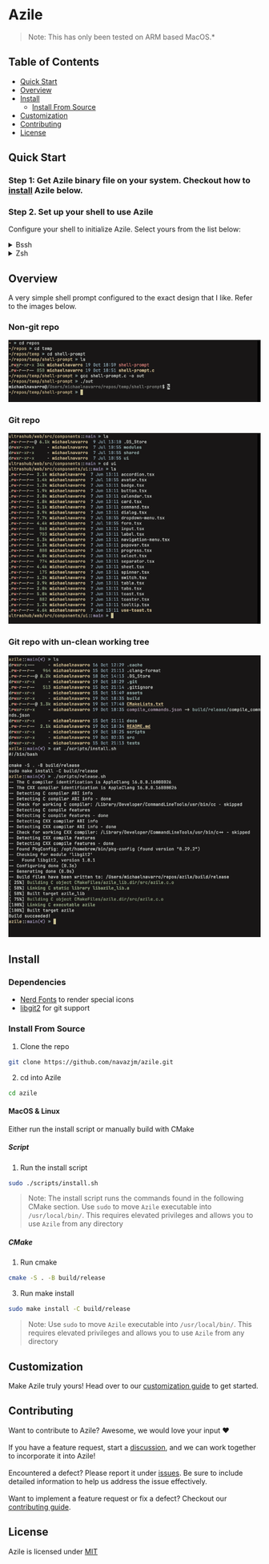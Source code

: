 # Azile

> Note: This has only been tested on ARM based MacOS.*

## Table of Contents
- [Quick Start](#quick-start)
- [Overview](#overview)
- [Install](#install)
    - [Install From Source](#install-from-source)
- [Customization](#customization)
- [Contributing](#contributing)
- [License](#license)

## Quick Start

### Step 1: Get Azile binary file on your system. Checkout how to [install](#install) Azile below.

### Step 2. Set up your shell to use Azile

Configure your shell to initialize Azile. Select yours from the list below:

<details>
<summary>Bssh</summary>
Add the following to the end of `~/.bashrc`:

```sh
eval "$(azile init bash)"
```

</details>

<details>
<summary>Zsh</summary>
Add the following to the end of `~/.zshrc`:

```sh
eval "$(azile init zsh)"
```

</details>

## Overview

A very simple shell prompt configured to the exact design that I like. Refer to
the images below.

### Non-git repo

![Format for non-git repo dirs](./assets/non_git_repo.png)

### Git repo

![Format for clean git repos](./assets/git_repo_clean.png)

### Git repo with un-clean working tree

![Format for un-clean git repos](./assets/git_repo_unclean.png)

## Install

### Dependencies

- [Nerd Fonts](https://www.nerdfonts.com/) to render special icons
- [libgit2](https://github.com/libgit2/libgit2) for git support

### Install From Source

1. Clone the repo

```sh 
git clone https://github.com/navazjm/azile.git
```

2. cd into Azile

```sh 
cd azile
```

#### MacOS & Linux

Either run the install script or manually build with CMake

##### Script

1. Run the install script 

```sh 
sudo ./scripts/install.sh
```

> Note: The install script runs the commands found in the following CMake section.
> Use `sudo` to move `Azile` executable into `/usr/local/bin/`. This requires
> elevated privileges and allows you to use `Azile` from any directory

##### CMake  

1. Run cmake

```sh 
cmake -S . -B build/release
```

3. Run make install

```sh 
sudo make install -C build/release
```

> Note: Use `sudo` to move `Azile` executable into `/usr/local/bin/`. This requires
> elevated privileges and allows you to use `Azile` from any directory

## Customization

Make Azile truly yours! Head over to our [customization guide](./docs/customization.md) to get started.

## Contributing 

Want to contribute to Azile? Awesome, we would love your input ♥\
\
If you have a feature request, start a [discussion](https://github.com/navazjm/azile/discussions),
and we can work together to incorporate it into Azile!\
\
Encountered a defect? Please report it under [issues](https://github.com/navazjm/azile/issues).
Be sure to include detailed information to help us address the issue effectively.\
\
Want to implement a feature request or fix a defect? Checkout our [contributing guide](./docs/contributing.md).

## License

Azile is licensed under [MIT](./LICENSE)
